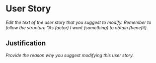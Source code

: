 # User Story

*Edit the text of the user story that you suggest to modify. Remember to follow the structure "As (actor) I want (something) to obtain (benefit).*

## Justification

*Provide the reason why you suggest modifying this user story.*
